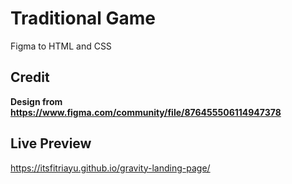 # Traditional Game
Figma to HTML and CSS

## Credit
**Design from https://www.figma.com/community/file/876455506114947378**

## Live Preview
https://itsfitriayu.github.io/gravity-landing-page/
